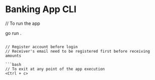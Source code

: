 # Banking App CLI

// To run the app

go run .

````

// Register account before login
// Receiver's email need to be registered first before receiving amounts

```bash
// To exit at any point of the app execution
<Ctrl + c>
````
